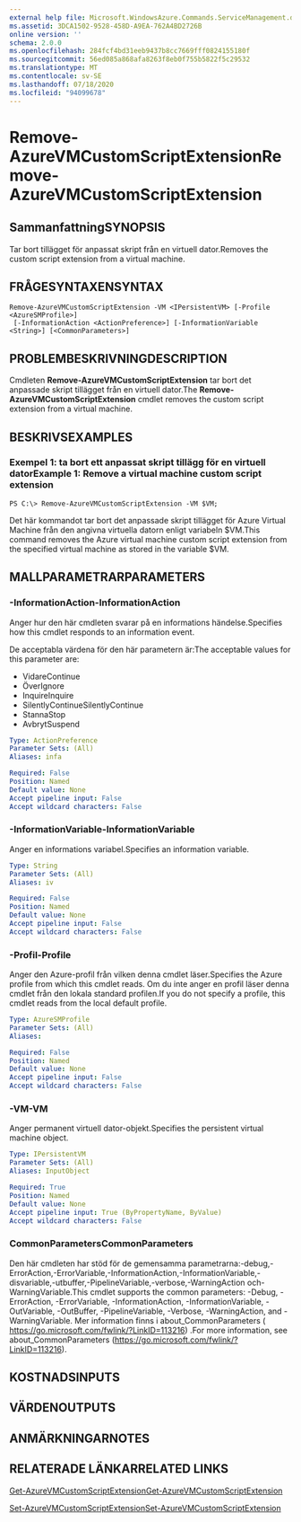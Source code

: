 ```yaml
---
external help file: Microsoft.WindowsAzure.Commands.ServiceManagement.dll-Help.xml
ms.assetid: 3DCA1502-9528-458D-A9EA-762A4BD2726B
online version: ''
schema: 2.0.0
ms.openlocfilehash: 284fcf4bd31eeb9437b8cc7669fff0824155180f
ms.sourcegitcommit: 56ed085a868afa8263f8eb0f755b5822f5c29532
ms.translationtype: MT
ms.contentlocale: sv-SE
ms.lasthandoff: 07/18/2020
ms.locfileid: "94099678"
---
```

# <span data-ttu-id="5924e-101">Remove-AzureVMCustomScriptExtension</span><span class="sxs-lookup"><span data-stu-id="5924e-101">Remove-AzureVMCustomScriptExtension</span></span>

## <span data-ttu-id="5924e-102">Sammanfattning</span><span class="sxs-lookup"><span data-stu-id="5924e-102">SYNOPSIS</span></span>
<span data-ttu-id="5924e-103">Tar bort tillägget för anpassat skript från en virtuell dator.</span><span class="sxs-lookup"><span data-stu-id="5924e-103">Removes the custom script extension from a virtual machine.</span></span>

## <span data-ttu-id="5924e-104">FRÅGESYNTAXEN</span><span class="sxs-lookup"><span data-stu-id="5924e-104">SYNTAX</span></span>

```
Remove-AzureVMCustomScriptExtension -VM <IPersistentVM> [-Profile <AzureSMProfile>]
 [-InformationAction <ActionPreference>] [-InformationVariable <String>] [<CommonParameters>]
```

## <span data-ttu-id="5924e-105">PROBLEMBESKRIVNING</span><span class="sxs-lookup"><span data-stu-id="5924e-105">DESCRIPTION</span></span>
<span data-ttu-id="5924e-106">Cmdleten **Remove-AzureVMCustomScriptExtension** tar bort det anpassade skript tillägget från en virtuell dator.</span><span class="sxs-lookup"><span data-stu-id="5924e-106">The **Remove-AzureVMCustomScriptExtension** cmdlet removes the custom script extension from a virtual machine.</span></span>

## <span data-ttu-id="5924e-107">BESKRIVS</span><span class="sxs-lookup"><span data-stu-id="5924e-107">EXAMPLES</span></span>

### <span data-ttu-id="5924e-108">Exempel 1: ta bort ett anpassat skript tillägg för en virtuell dator</span><span class="sxs-lookup"><span data-stu-id="5924e-108">Example 1: Remove a virtual machine custom script extension</span></span>
```
PS C:\> Remove-AzureVMCustomScriptExtension -VM $VM;
```

<span data-ttu-id="5924e-109">Det här kommandot tar bort det anpassade skript tillägget för Azure Virtual Machine från den angivna virtuella datorn enligt variabeln $VM.</span><span class="sxs-lookup"><span data-stu-id="5924e-109">This command removes the Azure virtual machine custom script extension from the specified virtual machine as stored in the variable $VM.</span></span>

## <span data-ttu-id="5924e-110">MALLPARAMETRAR</span><span class="sxs-lookup"><span data-stu-id="5924e-110">PARAMETERS</span></span>

### <span data-ttu-id="5924e-111">-InformationAction</span><span class="sxs-lookup"><span data-stu-id="5924e-111">-InformationAction</span></span>
<span data-ttu-id="5924e-112">Anger hur den här cmdleten svarar på en informations händelse.</span><span class="sxs-lookup"><span data-stu-id="5924e-112">Specifies how this cmdlet responds to an information event.</span></span>

<span data-ttu-id="5924e-113">De acceptabla värdena för den här parametern är:</span><span class="sxs-lookup"><span data-stu-id="5924e-113">The acceptable values for this parameter are:</span></span>

- <span data-ttu-id="5924e-114">Vidare</span><span class="sxs-lookup"><span data-stu-id="5924e-114">Continue</span></span>
- <span data-ttu-id="5924e-115">Över</span><span class="sxs-lookup"><span data-stu-id="5924e-115">Ignore</span></span>
- <span data-ttu-id="5924e-116">Inquire</span><span class="sxs-lookup"><span data-stu-id="5924e-116">Inquire</span></span>
- <span data-ttu-id="5924e-117">SilentlyContinue</span><span class="sxs-lookup"><span data-stu-id="5924e-117">SilentlyContinue</span></span>
- <span data-ttu-id="5924e-118">Stanna</span><span class="sxs-lookup"><span data-stu-id="5924e-118">Stop</span></span>
- <span data-ttu-id="5924e-119">Avbryt</span><span class="sxs-lookup"><span data-stu-id="5924e-119">Suspend</span></span>

```yaml
Type: ActionPreference
Parameter Sets: (All)
Aliases: infa

Required: False
Position: Named
Default value: None
Accept pipeline input: False
Accept wildcard characters: False
```

### <span data-ttu-id="5924e-120">-InformationVariable</span><span class="sxs-lookup"><span data-stu-id="5924e-120">-InformationVariable</span></span>
<span data-ttu-id="5924e-121">Anger en informations variabel.</span><span class="sxs-lookup"><span data-stu-id="5924e-121">Specifies an information variable.</span></span>

```yaml
Type: String
Parameter Sets: (All)
Aliases: iv

Required: False
Position: Named
Default value: None
Accept pipeline input: False
Accept wildcard characters: False
```

### <span data-ttu-id="5924e-122">-Profil</span><span class="sxs-lookup"><span data-stu-id="5924e-122">-Profile</span></span>
<span data-ttu-id="5924e-123">Anger den Azure-profil från vilken denna cmdlet läser.</span><span class="sxs-lookup"><span data-stu-id="5924e-123">Specifies the Azure profile from which this cmdlet reads.</span></span>
<span data-ttu-id="5924e-124">Om du inte anger en profil läser denna cmdlet från den lokala standard profilen.</span><span class="sxs-lookup"><span data-stu-id="5924e-124">If you do not specify a profile, this cmdlet reads from the local default profile.</span></span>

```yaml
Type: AzureSMProfile
Parameter Sets: (All)
Aliases: 

Required: False
Position: Named
Default value: None
Accept pipeline input: False
Accept wildcard characters: False
```

### <span data-ttu-id="5924e-125">-VM</span><span class="sxs-lookup"><span data-stu-id="5924e-125">-VM</span></span>
<span data-ttu-id="5924e-126">Anger permanent virtuell dator-objekt.</span><span class="sxs-lookup"><span data-stu-id="5924e-126">Specifies the persistent virtual machine object.</span></span>

```yaml
Type: IPersistentVM
Parameter Sets: (All)
Aliases: InputObject

Required: True
Position: Named
Default value: None
Accept pipeline input: True (ByPropertyName, ByValue)
Accept wildcard characters: False
```

### <span data-ttu-id="5924e-127">CommonParameters</span><span class="sxs-lookup"><span data-stu-id="5924e-127">CommonParameters</span></span>
<span data-ttu-id="5924e-128">Den här cmdleten har stöd för de gemensamma parametrarna:-debug,-ErrorAction,-ErrorVariable,-InformationAction,-InformationVariable,-disvariable,-utbuffer,-PipelineVariable,-verbose,-WarningAction och-WarningVariable.</span><span class="sxs-lookup"><span data-stu-id="5924e-128">This cmdlet supports the common parameters: -Debug, -ErrorAction, -ErrorVariable, -InformationAction, -InformationVariable, -OutVariable, -OutBuffer, -PipelineVariable, -Verbose, -WarningAction, and -WarningVariable.</span></span> <span data-ttu-id="5924e-129">Mer information finns i about_CommonParameters ( https://go.microsoft.com/fwlink/?LinkID=113216) .</span><span class="sxs-lookup"><span data-stu-id="5924e-129">For more information, see about_CommonParameters (https://go.microsoft.com/fwlink/?LinkID=113216).</span></span>

## <span data-ttu-id="5924e-130">KOSTNADS</span><span class="sxs-lookup"><span data-stu-id="5924e-130">INPUTS</span></span>

## <span data-ttu-id="5924e-131">VÄRDEN</span><span class="sxs-lookup"><span data-stu-id="5924e-131">OUTPUTS</span></span>

## <span data-ttu-id="5924e-132">ANMÄRKNINGAR</span><span class="sxs-lookup"><span data-stu-id="5924e-132">NOTES</span></span>

## <span data-ttu-id="5924e-133">RELATERADE LÄNKAR</span><span class="sxs-lookup"><span data-stu-id="5924e-133">RELATED LINKS</span></span>

[<span data-ttu-id="5924e-134">Get-AzureVMCustomScriptExtension</span><span class="sxs-lookup"><span data-stu-id="5924e-134">Get-AzureVMCustomScriptExtension</span></span>](./Get-AzureVMCustomScriptExtension.md)

[<span data-ttu-id="5924e-135">Set-AzureVMCustomScriptExtension</span><span class="sxs-lookup"><span data-stu-id="5924e-135">Set-AzureVMCustomScriptExtension</span></span>](./Set-AzureVMCustomScriptExtension.md)



